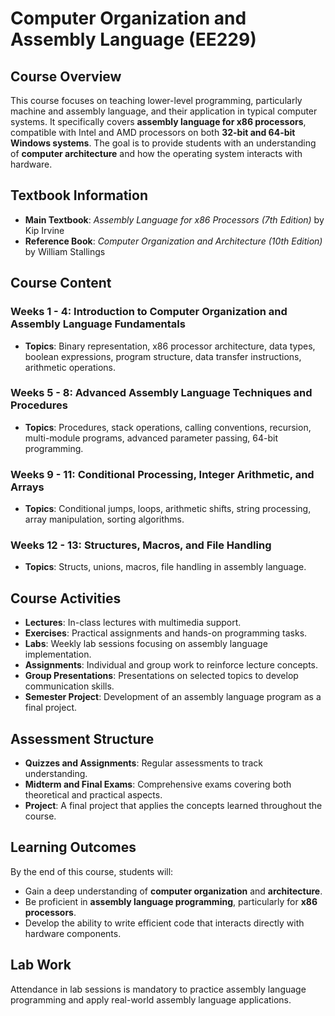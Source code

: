 # Computer Organization and Assembly Language (EE229)

## Course Overview
This course focuses on teaching lower-level programming, particularly machine and assembly language, and their application in typical computer systems. It specifically covers **assembly language for x86 processors**, compatible with Intel and AMD processors on both **32-bit and 64-bit Windows systems**. The goal is to provide students with an understanding of **computer architecture** and how the operating system interacts with hardware.

## Textbook Information
- **Main Textbook**: *Assembly Language for x86 Processors (7th Edition)* by Kip Irvine
- **Reference Book**: *Computer Organization and Architecture (10th Edition)* by William Stallings

## Course Content

### **Weeks 1 - 4**: Introduction to Computer Organization and Assembly Language Fundamentals
- **Topics**: Binary representation, x86 processor architecture, data types, boolean expressions, program structure, data transfer instructions, arithmetic operations.

### **Weeks 5 - 8**: Advanced Assembly Language Techniques and Procedures
- **Topics**: Procedures, stack operations, calling conventions, recursion, multi-module programs, advanced parameter passing, 64-bit programming.

### **Weeks 9 - 11**: Conditional Processing, Integer Arithmetic, and Arrays
- **Topics**: Conditional jumps, loops, arithmetic shifts, string processing, array manipulation, sorting algorithms.

### **Weeks 12 - 13**: Structures, Macros, and File Handling
- **Topics**: Structs, unions, macros, file handling in assembly language.

## Course Activities
- **Lectures**: In-class lectures with multimedia support.
- **Exercises**: Practical assignments and hands-on programming tasks.
- **Labs**: Weekly lab sessions focusing on assembly language implementation.
- **Assignments**: Individual and group work to reinforce lecture concepts.
- **Group Presentations**: Presentations on selected topics to develop communication skills.
- **Semester Project**: Development of an assembly language program as a final project.

## Assessment Structure
- **Quizzes and Assignments**: Regular assessments to track understanding.
- **Midterm and Final Exams**: Comprehensive exams covering both theoretical and practical aspects.
- **Project**: A final project that applies the concepts learned throughout the course.

## Learning Outcomes
By the end of this course, students will:
- Gain a deep understanding of **computer organization** and **architecture**.
- Be proficient in **assembly language programming**, particularly for **x86 processors**.
- Develop the ability to write efficient code that interacts directly with hardware components.

## Lab Work
Attendance in lab sessions is mandatory to practice assembly language programming and apply real-world assembly language applications.
